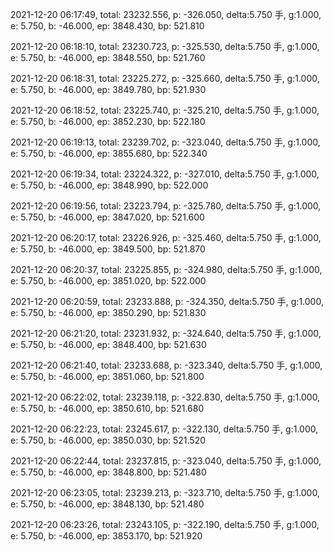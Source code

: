 2021-12-20 06:17:49, total: 23232.556, p: -326.050, delta:5.750 手, g:1.000, e: 5.750, b: -46.000, ep: 3848.430, bp: 521.810

2021-12-20 06:18:10, total: 23230.723, p: -325.530, delta:5.750 手, g:1.000, e: 5.750, b: -46.000, ep: 3848.550, bp: 521.760

2021-12-20 06:18:31, total: 23225.272, p: -325.660, delta:5.750 手, g:1.000, e: 5.750, b: -46.000, ep: 3849.780, bp: 521.930

2021-12-20 06:18:52, total: 23225.740, p: -325.210, delta:5.750 手, g:1.000, e: 5.750, b: -46.000, ep: 3852.230, bp: 522.180

2021-12-20 06:19:13, total: 23239.702, p: -323.040, delta:5.750 手, g:1.000, e: 5.750, b: -46.000, ep: 3855.680, bp: 522.340

2021-12-20 06:19:34, total: 23224.322, p: -327.010, delta:5.750 手, g:1.000, e: 5.750, b: -46.000, ep: 3848.990, bp: 522.000

2021-12-20 06:19:56, total: 23223.794, p: -325.780, delta:5.750 手, g:1.000, e: 5.750, b: -46.000, ep: 3847.020, bp: 521.600

2021-12-20 06:20:17, total: 23226.926, p: -325.460, delta:5.750 手, g:1.000, e: 5.750, b: -46.000, ep: 3849.500, bp: 521.870

2021-12-20 06:20:37, total: 23225.855, p: -324.980, delta:5.750 手, g:1.000, e: 5.750, b: -46.000, ep: 3851.020, bp: 522.000

2021-12-20 06:20:59, total: 23233.888, p: -324.350, delta:5.750 手, g:1.000, e: 5.750, b: -46.000, ep: 3850.290, bp: 521.830

2021-12-20 06:21:20, total: 23231.932, p: -324.640, delta:5.750 手, g:1.000, e: 5.750, b: -46.000, ep: 3848.400, bp: 521.630

2021-12-20 06:21:40, total: 23233.688, p: -323.340, delta:5.750 手, g:1.000, e: 5.750, b: -46.000, ep: 3851.060, bp: 521.800

2021-12-20 06:22:02, total: 23239.118, p: -322.830, delta:5.750 手, g:1.000, e: 5.750, b: -46.000, ep: 3850.610, bp: 521.680

2021-12-20 06:22:23, total: 23245.617, p: -322.130, delta:5.750 手, g:1.000, e: 5.750, b: -46.000, ep: 3850.030, bp: 521.520

2021-12-20 06:22:44, total: 23237.815, p: -323.040, delta:5.750 手, g:1.000, e: 5.750, b: -46.000, ep: 3848.800, bp: 521.480

2021-12-20 06:23:05, total: 23239.213, p: -323.710, delta:5.750 手, g:1.000, e: 5.750, b: -46.000, ep: 3848.130, bp: 521.480

2021-12-20 06:23:26, total: 23243.105, p: -322.190, delta:5.750 手, g:1.000, e: 5.750, b: -46.000, ep: 3853.170, bp: 521.920